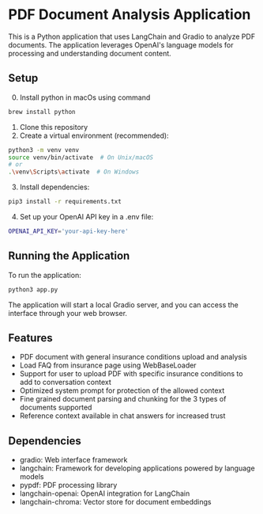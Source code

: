 # PDF Document Analysis Application

This is a Python application that uses LangChain and Gradio to analyze PDF documents. The application leverages OpenAI's language models for processing and understanding document content.

## Setup

0. Install python in macOs using command

```bash
brew install python
```

1. Clone this repository
2. Create a virtual environment (recommended):

```bash
python3 -m venv venv
source venv/bin/activate  # On Unix/macOS
# or
.\venv\Scripts\activate  # On Windows
```

3. Install dependencies:

```bash
pip3 install -r requirements.txt
```

4. Set up your OpenAI API key in a .env file:

```bash
OPENAI_API_KEY='your-api-key-here'
```

## Running the Application

To run the application:

```bash
python3 app.py
```

The application will start a local Gradio server, and you can access the interface through your web browser.

## Features

- PDF document with general insurance conditions upload and analysis
- Load FAQ from insurance page using WebBaseLoader
- Support for user to upload PDF with specific insurance conditions to add to conversation context
- Optimized system prompt for protection of the allowed context
- Fine grained document parsing and chunking for the 3 types of documents supported
- Reference context available in chat answers for increased trust

## Dependencies

- gradio: Web interface framework
- langchain: Framework for developing applications powered by language models
- pypdf: PDF processing library
- langchain-openai: OpenAI integration for LangChain
- langchain-chroma: Vector store for document embeddings
